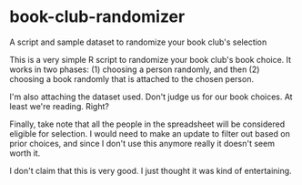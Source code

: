 # book-club-randomizer
A script and sample dataset to randomize your book club's selection

This is a very simple R script to randomize your book club's book choice. It works in two phases: (1) choosing a person randomly, and then
(2) choosing a book randomly that is attached to the chosen person.

I'm also attaching the dataset used. Don't judge us for our book choices. At least we're reading. Right?

Finally, take note that all the people in the spreadsheet will be considered eligible for selection. I would need to make an update to filter
out based on prior choices, and since I don't use this anymore really it doesn't seem worth it.

I don't claim that this is very good. I just thought it was kind of entertaining.
